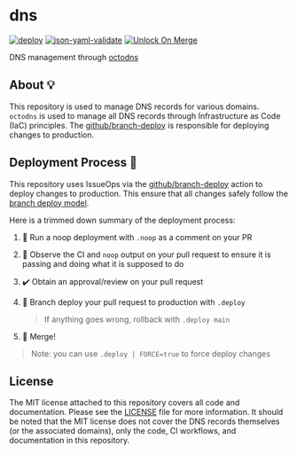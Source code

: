 # dns

[![deploy](https://github.com/GrantBirki/dns/actions/workflows/deploy.yml/badge.svg)](https://github.com/GrantBirki/dns/actions/workflows/deploy.yml) [![json-yaml-validate](https://github.com/GrantBirki/dns/actions/workflows/json-yaml-validate.yml/badge.svg)](https://github.com/GrantBirki/dns/actions/workflows/json-yaml-validate.yml) [![Unlock On Merge](https://github.com/GrantBirki/dns/actions/workflows/unlock-on-merge.yml/badge.svg)](https://github.com/GrantBirki/dns/actions/workflows/unlock-on-merge.yml)

DNS management through [octodns](https://github.com/octodns/octodns)

## About 💡

This repository is used to manage DNS records for various domains. `octodns` is used to manage all DNS records through Infrastructure as Code (IaC) principles. The [github/branch-deploy](https://github.com/github/branch-deploy) is responsible for deploying changes to production.

## Deployment Process 🚀

This repository uses IssueOps via the [github/branch-deploy](https://github.com/github/branch-deploy) action to deploy changes to production. This ensure that all changes safely follow the [branch deploy model](https://blog.birki.io/posts/branch-deploy/).

Here is a trimmed down summary of the deployment process:

1. 🧪 Run a noop deployment with `.noop` as a comment on your PR
2. 👀 Observe the CI and `noop` output on your pull request to ensure it is passing and doing what it is supposed to do
3. ✔️ Obtain an approval/review on your pull request
4. 🚀 Branch deploy your pull request to production with `.deploy`

    > If anything goes wrong, rollback with `.deploy main`

5. 🎉 Merge!

> Note: you can use `.deploy | FORCE=true` to force deploy changes

## License

The MIT license attached to this repository covers all code and documentation. Please see the [LICENSE](LICENSE) file for more information. It should be noted that the MIT license does not cover the DNS records themselves (or the associated domains), only the code, CI workflows, and documentation in this repository.

